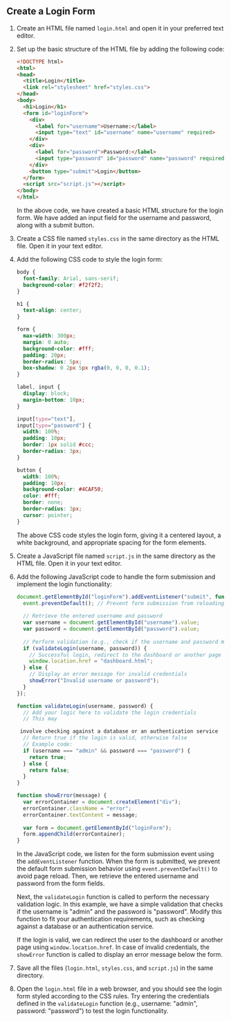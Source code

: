 

## Create a Login Form

1. Create an HTML file named `login.html` and open it in your preferred text editor.

2. Set up the basic structure of the HTML file by adding the following code:
    ```html
    <!DOCTYPE html>
    <html>
    <head>
      <title>Login</title>
      <link rel="stylesheet" href="styles.css">
    </head>
    <body>
      <h1>Login</h1>
      <form id="loginForm">
        <div>
          <label for="username">Username:</label>
          <input type="text" id="username" name="username" required>
        </div>
        <div>
          <label for="password">Password:</label>
          <input type="password" id="password" name="password" required>
        </div>
        <button type="submit">Login</button>
      </form>
      <script src="script.js"></script>
    </body>
    </html>
    ```
    In the above code, we have created a basic HTML structure for the login form. We have added an input field for the username and password, along with a submit button.

3. Create a CSS file named `styles.css` in the same directory as the HTML file. Open it in your text editor.

4. Add the following CSS code to style the login form:
    ```css
    body {
      font-family: Arial, sans-serif;
      background-color: #f2f2f2;
    }
    
    h1 {
      text-align: center;
    }
    
    form {
      max-width: 300px;
      margin: 0 auto;
      background-color: #fff;
      padding: 20px;
      border-radius: 5px;
      box-shadow: 0 2px 5px rgba(0, 0, 0, 0.1);
    }
    
    label, input {
      display: block;
      margin-bottom: 10px;
    }
    
    input[type="text"],
    input[type="password"] {
      width: 100%;
      padding: 10px;
      border: 1px solid #ccc;
      border-radius: 3px;
    }
    
    button {
      width: 100%;
      padding: 10px;
      background-color: #4CAF50;
      color: #fff;
      border: none;
      border-radius: 3px;
      cursor: pointer;
    }
    ```
    The above CSS code styles the login form, giving it a centered layout, a white background, and appropriate spacing for the form elements.

5. Create a JavaScript file named `script.js` in the same directory as the HTML file. Open it in your text editor.

6. Add the following JavaScript code to handle the form submission and implement the login functionality:
    ```javascript
    document.getElementById("loginForm").addEventListener("submit", function(event) {
      event.preventDefault(); // Prevent form submission from reloading the page
      
      // Retrieve the entered username and password
      var username = document.getElementById("username").value;
      var password = document.getElementById("password").value;
      
      // Perform validation (e.g., check if the username and password match the registered user's credentials)
      if (validateLogin(username, password)) {
        // Successful login, redirect to the dashboard or another page
        window.location.href = "dashboard.html";
      } else {
        // Display an error message for invalid credentials
        showError("Invalid username or password");
      }
    });
    
    function validateLogin(username, password) {
      // Add your logic here to validate the login credentials
      // This may
    
     involve checking against a database or an authentication service
      // Return true if the login is valid, otherwise false
      // Example code:
      if (username === "admin" && password === "password") {
        return true;
      } else {
        return false;
      }
    }
    
    function showError(message) {
      var errorContainer = document.createElement("div");
      errorContainer.className = "error";
      errorContainer.textContent = message;
      
      var form = document.getElementById("loginForm");
      form.appendChild(errorContainer);
    }
    ```
    In the JavaScript code, we listen for the form submission event using the `addEventListener` function. When the form is submitted, we prevent the default form submission behavior using `event.preventDefault()` to avoid page reload. Then, we retrieve the entered username and password from the form fields. 

    Next, the `validateLogin` function is called to perform the necessary validation logic. In this example, we have a simple validation that checks if the username is "admin" and the password is "password". Modify this function to fit your authentication requirements, such as checking against a database or an authentication service.

    If the login is valid, we can redirect the user to the dashboard or another page using `window.location.href`. In case of invalid credentials, the `showError` function is called to display an error message below the form.

7. Save all the files (`login.html`, `styles.css`, and `script.js`) in the same directory.

8. Open the `login.html` file in a web browser, and you should see the login form styled according to the CSS rules. Try entering the credentials defined in the `validateLogin` function (e.g., username: "admin", password: "password") to test the login functionality.

